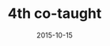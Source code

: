---
layout: staff
date: 2015-10-15
image: 
category: staff_upper
name: Ms. Nguyen
room: 206
title: 4th co-taught
email: vnguyen5@cps.edu
---